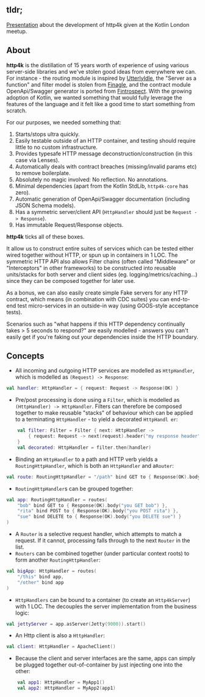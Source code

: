## tldr;
[Presentation](https://www.http4k.org/server_as_a_function_in_kotlin) about the development of http4k given at the Kotlin London meetup.

## About
**http4k** is the distillation of 15 years worth of experience of using various server-side libraries and we've stolen good ideas from everywhere we can. For instance - 
the routing module is inspired by [UtterlyIdle](https://github.com/bodar/utterlyidle), the "Server as a function" and filter model is stolen from 
[Finagle](https://twitter.github.io/finagle/), and the contract module OpenApi/Swagger generator is ported from [Fintrospect](http://fintrospect.io). With the growing 
adoption of Kotlin, we wanted something that would fully leverage the features of the language and it felt like a good time to start something from scratch.

For our purposes, we needed something that:

1. Starts/stops ultra quickly.
1. Easily testable outside of an HTTP container, and testing should require little to no custom infrastructure.
1. Provides typesafe HTTP message deconstruction/construction (in this case via Lenses).
1. Automatically deals with contract breaches (missing/invalid params etc) to remove boilerplate.
1. Absolutely no magic involved: No reflection. No annotations.
1. Minimal dependencies (apart from the Kotlin StdLib, `http4k-core` has zero).
1. Automatic generation of OpenApi/Swagger documentation (including JSON Schema models).
1. Has a symmetric server/client API (`HttpHandler` should just be `Request -> Response`).
1. Has immutable Request/Response objects.

**http4k** ticks all of these boxes. 

It allow us to construct entire suites of services which can be tested either wired together without HTTP, or spun up in containers 
in 1 LOC. The symmetric HTTP API also allows Filter chains (often called "Middleware" or "Interceptors" in other frameworks) to be constructed into reusable units/stacks for both 
server and client sides (eg. logging/metrics/caching...) since they can be composed together for later use. 

As a bonus, we can also easily create simple Fake servers for any HTTP contract, which means (in combination with CDC suites) you can end-to-end test micro-services in an outside-in way (using GOOS-style acceptance tests).

Scenarios such as "what happens if this HTTP dependency continually takes > 5 seconds to respond?" are easily modelled - answers you can't easily get if you're faking out your dependencies inside the HTTP boundary.

## Concepts

* All incoming and outgoing HTTP services are modelled as `HttpHandler`, which is modelled as `(Request) -> Response`:
```kotlin
val handler: HttpHandler = { request: Request -> Response(OK) }
```
* Pre/post processing is done using a `Filter`, which is modelled as `(HttpHandler) -> HttpHandler`. Filters can therefore be composed together to make reusable "stacks" of behaviour which can be applied to a terminating `HttpHandler` - to yield 
a decorated `HttpHandl
er`:
```kotlin
    val filter: Filter = Filter { next: HttpHandler ->
        { request: Request -> next(request).header("my response header", "value") }
    }
    val decorated: HttpHandler = filter.then(handler)
```
* Binding an `HttpHandler` to a path and HTTP verb yields a `RoutingHttpHandler`, which is both an `HttpHandler` and a`Router`:
```kotlin
val route: RoutingHttpHandler = "/path" bind GET to { Response(OK).body("you GET bob") }
```
* `RoutingHttpHandler`s can be grouped together:
```kotlin
val app: RoutingHttpHandler = routes(
    "bob" bind GET to { Response(OK).body("you GET bob") },
    "rita" bind POST to { Response(OK).body("you POST rita") },
    "sue" bind DELETE to { Response(OK).body("you DELETE sue") }
)
```
* A `Router` is a selective request handler, which attempts to match a request. If it cannot, processing falls through to the next `Router` in the list.
* `Routers` can be combined together (under particular context roots) to form another `RoutingHttpHandler`:
```kotlin
val bigApp: HttpHandler = routes(
    "/this" bind app, 
    "/other" bind app
)
```
* `HttpHandlers` can be bound to a container (to create an `Http4kServer`) with 1 LOC. The decouples the server implementation from the business logic:
```kotlin
val jettyServer = app.asServer(Jetty(9000)).start()
```
* An Http client is also a `HttpHandler`:
```kotlin
val client: HttpHandler = ApacheClient()
```
* Because the client and server interfaces are the same, apps can simply be plugged together out-of-container by just injecting one into the other:
```kotlin
    val app1: HttpHandler = MyApp1()
    val app2: HttpHandler = MyApp2(app1)
```
